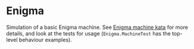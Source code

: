# Enigma

Simulation of a basic Enigma machine. See [Enigma machine
kata](http://kerryb.github.io/enigma/) for more details, and look at the tests
for usage (`Enigma.MachineTest` has the top-level behaviour examples).
